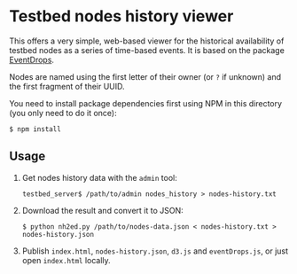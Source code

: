 # Testbed nodes history viewer

This offers a very simple, web-based viewer for the historical availability of
testbed nodes as a series of time-based events.  It is based on the package
[EventDrops](https://github.com/marmelab/EventDrops).

Nodes are named using the first letter of their owner (or ``?`` if unknown)
and the first fragment of their UUID.

You need to install package dependencies first using NPM in this directory
(you only need to do it once):

    $ npm install

## Usage

 1. Get nodes history data with the ``admin`` tool:

        testbed_server$ /path/to/admin nodes_history > nodes-history.txt

 2. Download the result and convert it to JSON:

        $ python nh2ed.py /path/to/nodes-data.json < nodes-history.txt > nodes-history.json

 3. Publish ``index.html``, ``nodes-history.json``, ``d3.js`` and ``eventDrops.js``,
    or just open ``index.html`` locally.
